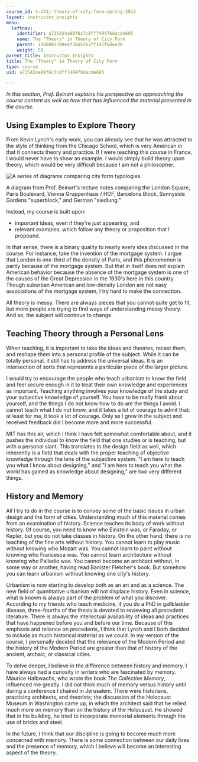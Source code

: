 ```yaml
---
course_id: 4-241j-theory-of-city-form-spring-2013
layout: instructor_insights
menu:
  leftnav:
    identifier: a735424a98f6c7c8ff749476dacde695
    name: The "Theory" in Theory of City Form
    parent: 116b002700e4f3b653e2ff1d7f6daed8
    weight: 50
parent_title: Instructor Insights
title: The "Theory" in Theory of City Form
type: course
uid: a735424a98f6c7c8ff749476dacde695

---
```


_In this section, Prof. Beinart explains his perspective on approaching the course content as well as how that has influenced the material presented in the course._

Using Examples to Explore Theory
--------------------------------

From Kevin Lynch's early work, you can already see that he was attracted to the style of thinking from the Chicago School, which is very American in that it connects theory and practice. If I were teaching this course in France, I would never have to show an example. I would simply build theory upon theory, which would be very difficult because I am not a philosopher.

![A series of diagrams comparing city form typologies.](/coursemedia/4-241j-theory-of-city-form-spring-2013/924b970da90f859edfd194caddd0b1e6_case-examples.jpg)

A diagram from Prof. Beinart's lecture notes comparing the London Square, Paris Boulevard, Vienna Gruppenhaus / HOF, Barcelona Block, Sunnyside Gardens "superblock," and German "siedlung."

Instead, my course is built upon:

*   important ideas, even if they're just appearing, and
*   relevant examples, which follow any theory or proposition that I propound.

In that sense, there is a binary quality to nearly every idea discussed in the course. For instance, take the invention of the mortgage system. I argue that London is one-third of the density of Paris, and this phenomenon is partly because of the mortgage system. But that in itself does not explain American behavior because the absence of the mortgage system is one of the causes of the Great Depression in the 1930's here in this country. Though suburban American and low-density London are not easy associations of the mortgage system, I try hard to make the connection.

All theory is messy. There are always pieces that you cannot quite get to fit, but more people are trying to find ways of understanding messy theory. And so, the subject will continue to change.

Teaching Theory through a Personal Lens
---------------------------------------

When teaching, it is important to take the ideas and theories, recast them, and reshape them into a personal profile of the subject. While it can be totally personal, it still has to address the universal ideas. It is an intersection of sorts that represents a particular piece of the larger picture.

I would try to encourage the people who teach urbanism to know the field and feel secure enough in it to treat their own knowledge and experiences as important. Teaching anything involves your knowledge of the study and your subjective knowledge of yourself. You have to be really frank about yourself, and the things I do not know how to do are the things I avoid. I cannot teach what I do not know, and it takes a lot of courage to admit that; at least for me, it took a lot of courage. Only as I grew in the subject and received feedback did I become more and more successful.

MIT has this air, which I think I have felt somewhat comfortable about, and it pushes the individual to know the field that one studies or is teaching, but with a personal slant. This translates to the design field as well, which inherently is a field that deals with the proper teaching of objective knowledge through the lens of the subjective system. "I am here to teach you what I know about designing," and "I am here to teach you what the world has gained as knowledge about designing," are two very different things.

History and Memory
------------------

All I try to do in the course is to convey some of the basic issues in urban design and the form of cities. Understanding much of this material comes from an examination of history. Science teaches its body of work without history. Of course, you need to know who Einstein was, or Faraday, or Kepler, but you do not take classes in history. On the other hand, there is no teaching of the fine arts without history. You cannot learn to play music without knowing who Mozart was. You cannot learn to paint without knowing who Francesca was. You cannot learn architecture without knowing who Palladio was. You cannot become an architect without, in some way or another, having read Banister Fletcher's book. But somehow you can learn urbanism without knowing one city's history.

Urbanism is now starting to develop both as an art and as a science. The new field of quantitative urbanism will not displace history. Even in science, what is known is always part of the problem of what you discover. According to my friends who teach medicine, if you do a PhD in gallbladder disease, three-fourths of the thesis is devoted to reviewing all precedent literature. There is always the intellectual availability of ideas and practices that have happened before you and before our time. Because of this emphasis and reliance on precedents, I think that Lynch and I both decided to include as much historical material as we could. In my version of the course, I personally decided that the relevance of the Modern Period and the history of the Modern Period are greater than that of history of the ancient, archaic, or classical cities.

To delve deeper, I believe in the difference between history and memory. I have always had a curiosity in writers who are fascinated by memory. Maurice Halbwachs, who wrote the book _The Collective Memory_, influenced me greatly. I did not think much of memory versus history until during a conference I chaired in Jerusalem. There were historians, practicing architects, and theorists; the discussion of the Holocaust Museum in Washington came up, in which the architect said that he relied much more on memory than on the history of the Holocaust. He showed that in his building, he tried to incorporate memorial elements through the use of bricks and steel.

In the future, I think that our discipline is going to become much more concerned with memory. There is some connection between our daily lives and the presence of memory, which I believe will become an interesting aspect of the theory.